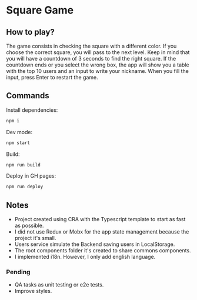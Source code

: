 # Square Game

## How to play?

The game consists in checking the square with a different color. If you choose the correct square, you will pass to the next level. Keep in mind that you will have a countdown of 3 seconds to find the right square. If the countdown ends or you select the wrong box, the app will show you a table with the top 10 users and an input to write your nickname. When you fill the input, press Enter to restart the game.

## Commands

Install dependencies:

```bash
npm i
```

Dev mode:

```bash
npm start
```

Build:

```bash
npm run build
```

Deploy in GH pages:

```bash
npm run deploy
```

## Notes

-   Project created using CRA with the Typescript template to start as fast as possible.
-   I did not use Redux or Mobx for the app state management because the project it's small.
-   Users service simulate the Backend saving users in LocalStorage.
-   The root components folder it's created to share commons components.
-   I implemented i18n. However, I only add english language.

### Pending

-   QA tasks as unit testing or e2e tests.
-   Improve styles.

